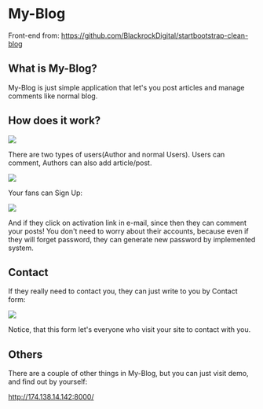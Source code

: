# My-Blog

Front-end from: https://github.com/BlackrockDigital/startbootstrap-clean-blog

## What is My-Blog?

My-Blog is just simple application that let's you post articles and manage comments like normal blog.

## How does it work?

![](https://i.imgur.com/lED4GSo.jpg)

There are two types of users(Author and normal Users). Users can comment, Authors can also add article/post.

![](https://i.imgur.com/Lf0F4Is.png)

Your fans can Sign Up:

![](https://i.imgur.com/Nx1LPI2.png)

And if they click on activation link in e-mail, since then they can comment your posts! You don't need to worry about their accounts, 
because even if they will forget password, they can generate new password by implemented system.

## Contact

If they really need to contact you, they can just write to you by Contact form:

![](https://i.imgur.com/2nzTTko.png)

Notice, that this form let's everyone who visit your site to contact with you.

## Others

There are a couple of other things in My-Blog, but you can just visit demo, and find out by yourself:

http://174.138.14.142:8000/
